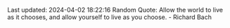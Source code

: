 Last updated: 2024-04-02 18:22:16
Random Quote: Allow the world to live as it chooses, and allow yourself to live as you choose. - Richard Bach